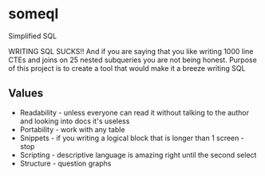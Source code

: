 # someql
Simplified SQL

WRITING SQL SUCKS!! And if you are saying that you like writing 1000 line CTEs and joins on 25 nested subqueries you are not being honest. Purpose of this project is to create a tool that would make it a breeze writing SQL 

## Values

- Readability - unless everyone can read it without talking to the author and looking into docs it's useless
- Portability - work with any table
- Snippets - if you writing a logical block that is longer than 1 screen - stop
- Scripting - descriptive language is amazing right until the second select
- Structure - question graphs
